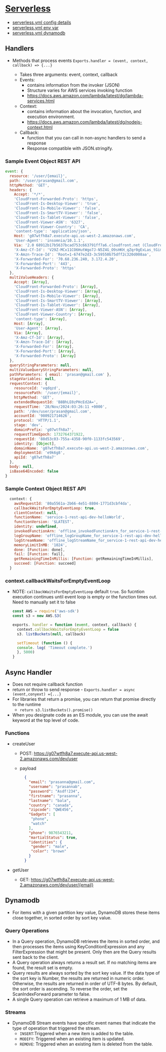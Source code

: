 # [Serverless](https://serverless.com/framework/docs/)

- [serverless.yml config details](0-aws-nodejs/serverless.yml)
- [serverless.yml env var](5-serverless-env-vars/serverless.yml)
- [serverless.yml dynamodb](6-serverless-dynamodb/serverless.yml)

## Handlers

- Methods that process events `Exports.handler = (event, context, callback) => {...}`

  - Takes three arguments: event, context, callback
  - Events:
    - contains information from the invoker (JSON)
    - Structure varies for AWS services invoking function
    - <https://docs.aws.amazon.com/lambda/latest/dg/lambda-services.html>
  - Context:
    - contains information about the invocation, function, and execution environment.
    - <https://docs.aws.amazon.com/lambda/latest/dg/nodejs-context.html>
  - Callback:
    - function that you can call in non-async handlers to send a response
    - Response compatible with JSON.stringify.

### Sample Event Object REST API

```js
event: {
  resource: '/user/{email}',
  path: '/user/prasan@gmail.com',
  httpMethod: 'GET',
  headers: {
    Accept: '*/*',
    'CloudFront-Forwarded-Proto': 'https',
    'CloudFront-Is-Desktop-Viewer': 'true',
    'CloudFront-Is-Mobile-Viewer': 'false',
    'CloudFront-Is-SmartTV-Viewer': 'false',
    'CloudFront-Is-Tablet-Viewer': 'false',
    'CloudFront-Viewer-ASN': '6327',
    'CloudFront-Viewer-Country': 'CA',
    'content-type': 'application/json',
    Host: 'g07wtfh8a7.execute-api.us-west-2.amazonaws.com',
    'User-Agent': 'insomnia/10.1.1',
    Via: '2.0 68912b17b5637bcad753c663791ff7a6.cloudfront.net (CloudFront)',
    'X-Amz-Cf-Id': 'V29Z-MCx11CO6HutWgo7J-N5Z4G_O9sHKH_qZqr0gExLas_tGimt9w==',
    'X-Amzn-Trace-Id': 'Root=1-6747e2d3-3c59550b75dff2c320d008aa',
    'X-Forwarded-For': '70.68.236.240, 3.172.4.20',
    'X-Forwarded-Port': '443',
    'X-Forwarded-Proto': 'https'
  },
  multiValueHeaders: {
    Accept: [Array],
    'CloudFront-Forwarded-Proto': [Array],
    'CloudFront-Is-Desktop-Viewer': [Array],
    'CloudFront-Is-Mobile-Viewer': [Array],
    'CloudFront-Is-SmartTV-Viewer': [Array],
    'CloudFront-Is-Tablet-Viewer': [Array],
    'CloudFront-Viewer-ASN': [Array],
    'CloudFront-Viewer-Country': [Array],
    'content-type': [Array],
    Host: [Array],
    'User-Agent': [Array],
    Via: [Array],
    'X-Amz-Cf-Id': [Array],
    'X-Amzn-Trace-Id': [Array],
    'X-Forwarded-For': [Array],
    'X-Forwarded-Port': [Array],
    'X-Forwarded-Proto': [Array]
  },
  queryStringParameters: null,
  multiValueQueryStringParameters: null,
  pathParameters: { email: 'prasan@gmail.com' },
  stageVariables: null,
  requestContext: {
    resourceId: 'vqdqzd',
    resourcePath: '/user/{email}',
    httpMethod: 'GET',
    extendedRequestId: 'B8BhLE0zPHcEd2A=',
    requestTime: '28/Nov/2024:03:26:11 +0000',
    path: '/dev/user/prasan@gmail.com',
    accountId: '980921714626',
    protocol: 'HTTP/1.1',
    stage: 'dev',
    domainPrefix: 'g07wtfh8a7',
    requestTimeEpoch: 1732764371922,
    requestId: '88d53c03-755a-4358-90f0-1133fc543569',
    identity: [Object],
    domainName: 'g07wtfh8a7.execute-api.us-west-2.amazonaws.com',
    deploymentId: 'e9k6g8',
    apiId: 'g07wtfh8a7'
  },
  body: null,
  isBase64Encoded: false
}
```

### Sample Context Object REST API

```js
  context: {
    awsRequestId: '80a5561a-2b66-4e51-8804-1771d3cbf4da',
    callbackWaitsForEmptyEventLoop: true,
    clientContext: null,
    functionName: 'service-1-rest-api-dev-helloWorld',
    functionVersion: '$LATEST',
    identity: undefined,
    invokedFunctionArn: 'offline_invokedFunctionArn_for_service-1-rest-api-dev-helloWorld',
    logGroupName: 'offline_logGroupName_for_service-1-rest-api-dev-helloWorld',
    logStreamName: 'offline_logStreamName_for_service-1-rest-api-dev-helloWorld',
    memoryLimitInMB: '1024',
    done: [Function: done],
    fail: [Function: fail],
    getRemainingTimeInMillis: [Function: getRemainingTimeInMillis],
    succeed: [Function: succeed]
  }
```

### context.callbackWaitsForEmptyEventLoop

- NOTE: `callbackWaitsForEmptyEventLoop` default `true`. So fucntion execution continues until event loop is empty or the function times out. Need to manually set it to false

  ```js
  const AWS = require('aws-sdk')
  const s3 = new AWS.S3(

  exports. handler = function (event, context, callback) {
    context.callbackWaitsForEmptyEventLoop = false
    s3. listBuckets(null, callback)

    setTimeout (function () {
    console. log( 'Timeout complete.')
    }, 5000)
  }
  ```

## Async Handler

- Does not require callback function
- return or throw to send response - `Exports.handler = async (event,conyext) ={...}`
- For libraries that return a promise, you can return that promise directly to the runtime
  - `return s3.listBuckets().promise()`
- When you designate code as an ES module, you can use the await keyword at the top level of code.

### Functions

- createUser

  - POST: <https://g07wtfh8a7.execute-api.us-west-2.amazonaws.com/dev/user>
  - payload

    ```JSON
      {
        "email": "prasanna@gmail.com",
        "username": "prasannab",
        "password": "Asdf!234",
        "firstname": "prasanna",
        "lastname": "bala",
        "country": "canada",
        "zipcode": "QWE456",
        "Gadgets": [
         "phone",
         "watch"
        ],
        "phone": 9876543211,
        "martialStatus": true,
        "identities": {
         "gender": "male",
         "color": "brown"
        }
      }
    ```

- getUser

  - GET: <https://g07wtfh8a7.execute-api.us-west-2.amazonaws.com/dev/user/{email}>

## Dynamodb

- For items with a given partition key value, DynamoDB stores these items close together, in sorted order by sort key value.

### Query Operations

- In a Query operation, DynamoDB retrieves the items in sorted order, and then processes the items using KeyConditionExpression and any FilterExpression that might be present. Only then are the Query results sent back to the client.
- A Query operation always returns a result set. If no matching items are found, the result set is empty.
- Query results are always sorted by the sort key value. If the data type of the sort key is Number, the results are returned in numeric order. Otherwise, the results are returned in order of UTF-8 bytes. By default, the sort order is ascending. To reverse the order, set the ScanIndexForward parameter to false.
- A single Query operation can retrieve a maximum of 1 MB of data.

### Streams

- DynamoDB Stream events have specific event names that indicate the type of operation that triggered the stream.
  - `INSERT`:Triggered when a new item is added to the table.
  - `MODIFY`: Triggered when an existing item is updated.
  - `REMOVE`: Triggered when an existing item is deleted from the table.
